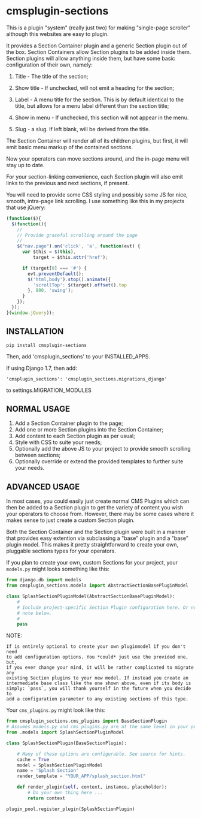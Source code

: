 cmsplugin-sections
==================

This is a plugin "system" (really just two) for making "single-page scroller"
although this  websites are easy to plugin.

It provides a Section Container plugin and a generic Section plugin out of the
box. Section Containers allow Section plugins to be added inside them. Section
plugins will allow anything inside them, but have some basic configuration of
their own, namely:

1. Title - The title of the section;

2. Show title - If unchecked, will not emit a heading for the section;

3. Label - A menu title for the section. This is by default identical to the
   title, but allows for a menu label different than the section title;

4. Show in menu - If unchecked, this section will not appear in the menu.

5. Slug - a slug. If left blank, will be derived from the title.


The Section Container will render all of its children plugins, but first, it
will emit basic menu markup of the contained sections.

Now your operators can move sections around, and the in-page menu will stay up
to date.

For your section-linking convenience, each Section plugin will also emit links
to the previous and next sections, if present.

You will need to provide some CSS styling and possibly some JS for nice,
smooth, intra-page link scrolling. I use something like this in my projects
that use jQuery:

```` Javascript
(function($){
  $(function(){
    //
    // Provide graceful scrolling around the page
    //
    $("nav.page").on('click', 'a', function(evt) {
      var $this = $(this),
          target = $this.attr('href');

      if (target[0] === '#') {
        evt.preventDefault();
        $('html,body').stop().animate({
          'scrollTop': $(target).offset().top
        }, 800, 'swing');
      }
    });
  });
}(window.jQuery));
````


## INSTALLATION

`pip install cmsplugin-sections`

Then, add 'cmsplugin_sections' to your INSTALLED_APPS.

If using Django 1.7, then add:

	'cmsplugin_sections': 'cmsplugin_sections.migrations_django'

to settings.MIGRATION_MODULES


## NORMAL USAGE

1. Add a Section Container plugin to the page;
2. Add one or more Section plugins into the Section Container;
3. Add content to each Section plugin as per usual;
4. Style with CSS to suite your needs;
5. Optionally add the above JS to your project to provide smooth scrolling
   between sections;
6. Optionally override or extend the provided templates to further suite your
   needs.


## ADVANCED USAGE

In most cases, you could easily just create normal CMS Plugins which can then
be added to a Section plugin to get the variety of content you wish your
operators to choose from. However, there may be some cases where it makes
sense to just create a custom Section plugin.

Both the Section Container and the Section plugin were built in a manner that
provides easy extention via subclassing a "base" plugin and a "base" plugin
model. This makes it pretty straightforward to create your own, pluggable
sections types for your operators.

If you plan to create your own, custom Sections for your project, your
`models.py` might looks something like this:

```` python
from django.db import models
from cmsplugin_sections.models import AbstractSectionBasePluginModel

class SplashSectionPluginModel(AbstractSectionBasePluginModel):
	#
    # Include project-specific Section Plugin configuration here. Or not. See
	# note below.
	#
    pass

````

NOTE:
	
	If is entirely optional to create your own pluginmodel if you don't need
	to add configuration options. You *could* just use the provided one, but,
	if you ever change your mind, it will be rather complicated to migrate any
	existing Section plugins to your new model. If instead you create an
	intermediate base class like the one shown above, even if its body is
	simply: `pass`, you will thank yourself in the future when you decide to
	add a configuration parameter to any existing sections of this type.


Your `cms_plugins.py` might look like this:

```` python
from cmsplugin_sections.cms_plugins import BaseSectionPlugin
# Assumes models.py and cms_plugins.py are at the same level in your project.
from .models import SplashSectionPluginModel

class SplashSectionPlugin(BaseSectionPlugin):

	# Many of these options are configurable. See source for hints.
    cache = True
    model = SplashSectionPluginModel
    name = 'Splash Section'
    render_template = "YOUR_APP/splash_section.html"

	def render_plugin(self, context, instance, placeholder):
		# Do your own thing here ...
		return context

plugin_pool.register_plugin(SplashSectionPlugin)
````
